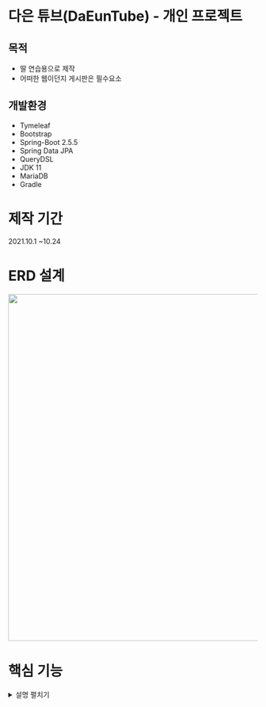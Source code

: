  # 다은 튜브(DaEunTube) - 개인 프로젝트
 ## 목적
* 딸  연습용으로 제작
* 어떠한 웹이던지 게시판은 필수요소

## 개발환경
* Tymeleaf
* Bootstrap
* Spring-Boot 2.5.5
* Spring Data JPA
* QueryDSL
* JDK 11
* MariaDB
* Gradle

# 제작 기간
2021.10.1 ~10.24

# ERD 설계
<img src="https://user-images.githubusercontent.com/63856867/138617284-2403373c-76c4-4ce0-bd80-dbd28d6749ff.png" width="700">

# 핵심 기능

<details>
<summary>설명 펼치기</summary>
<div markdown="1">

<img src="https://user-images.githubusercontent.com/63856867/138623531-f270921e-8a13-4d8d-9b3a-a5bbec9e6d81.gif" width="700">
 
 
 
<img src="https://user-images.githubusercontent.com/63856867/138623542-426ac027-6064-4d66-a5f6-806f11db1a21.gif" width="700">


</div>
</details>
